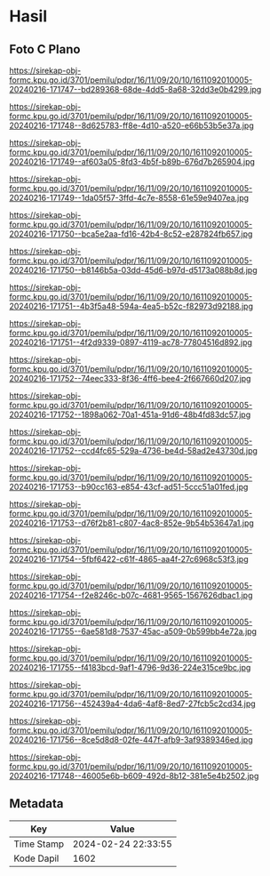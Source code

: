 # Hasil

## Foto C Plano

https://sirekap-obj-formc.kpu.go.id/3701/pemilu/pdpr/16/11/09/20/10/1611092010005-20240216-171747--bd289368-68de-4dd5-8a68-32dd3e0b4299.jpg

https://sirekap-obj-formc.kpu.go.id/3701/pemilu/pdpr/16/11/09/20/10/1611092010005-20240216-171748--8d625783-ff8e-4d10-a520-e66b53b5e37a.jpg

https://sirekap-obj-formc.kpu.go.id/3701/pemilu/pdpr/16/11/09/20/10/1611092010005-20240216-171749--af603a05-8fd3-4b5f-b89b-676d7b265904.jpg

https://sirekap-obj-formc.kpu.go.id/3701/pemilu/pdpr/16/11/09/20/10/1611092010005-20240216-171749--1da05f57-3ffd-4c7e-8558-61e59e9407ea.jpg

https://sirekap-obj-formc.kpu.go.id/3701/pemilu/pdpr/16/11/09/20/10/1611092010005-20240216-171750--bca5e2aa-fd16-42b4-8c52-e287824fb657.jpg

https://sirekap-obj-formc.kpu.go.id/3701/pemilu/pdpr/16/11/09/20/10/1611092010005-20240216-171750--b8146b5a-03dd-45d6-b97d-d5173a088b8d.jpg

https://sirekap-obj-formc.kpu.go.id/3701/pemilu/pdpr/16/11/09/20/10/1611092010005-20240216-171751--4b3f5a48-594a-4ea5-b52c-f82973d92188.jpg

https://sirekap-obj-formc.kpu.go.id/3701/pemilu/pdpr/16/11/09/20/10/1611092010005-20240216-171751--4f2d9339-0897-4119-ac78-77804516d892.jpg

https://sirekap-obj-formc.kpu.go.id/3701/pemilu/pdpr/16/11/09/20/10/1611092010005-20240216-171752--74eec333-8f36-4ff6-bee4-2f667660d207.jpg

https://sirekap-obj-formc.kpu.go.id/3701/pemilu/pdpr/16/11/09/20/10/1611092010005-20240216-171752--1898a062-70a1-451a-91d6-48b4fd83dc57.jpg

https://sirekap-obj-formc.kpu.go.id/3701/pemilu/pdpr/16/11/09/20/10/1611092010005-20240216-171752--ccd4fc65-529a-4736-be4d-58ad2e43730d.jpg

https://sirekap-obj-formc.kpu.go.id/3701/pemilu/pdpr/16/11/09/20/10/1611092010005-20240216-171753--b90cc163-e854-43cf-ad51-5ccc51a01fed.jpg

https://sirekap-obj-formc.kpu.go.id/3701/pemilu/pdpr/16/11/09/20/10/1611092010005-20240216-171753--d76f2b81-c807-4ac8-852e-9b54b53647a1.jpg

https://sirekap-obj-formc.kpu.go.id/3701/pemilu/pdpr/16/11/09/20/10/1611092010005-20240216-171754--5fbf6422-c61f-4865-aa4f-27c6968c53f3.jpg

https://sirekap-obj-formc.kpu.go.id/3701/pemilu/pdpr/16/11/09/20/10/1611092010005-20240216-171754--f2e8246c-b07c-4681-9565-1567626dbac1.jpg

https://sirekap-obj-formc.kpu.go.id/3701/pemilu/pdpr/16/11/09/20/10/1611092010005-20240216-171755--6ae581d8-7537-45ac-a509-0b599bb4e72a.jpg

https://sirekap-obj-formc.kpu.go.id/3701/pemilu/pdpr/16/11/09/20/10/1611092010005-20240216-171755--f4183bcd-9af1-4796-9d36-224e315ce9bc.jpg

https://sirekap-obj-formc.kpu.go.id/3701/pemilu/pdpr/16/11/09/20/10/1611092010005-20240216-171756--452439a4-4da6-4af8-8ed7-27fcb5c2cd34.jpg

https://sirekap-obj-formc.kpu.go.id/3701/pemilu/pdpr/16/11/09/20/10/1611092010005-20240216-171756--8ce5d8d8-02fe-447f-afb9-3af9389346ed.jpg

https://sirekap-obj-formc.kpu.go.id/3701/pemilu/pdpr/16/11/09/20/10/1611092010005-20240216-171748--46005e6b-b609-492d-8b12-381e5e4b2502.jpg


## Metadata

| Key        | Value               |
| ---------- | ------------------- |
| Time Stamp | 2024-02-24 22:33:55 |
| Kode Dapil | 1602                |



